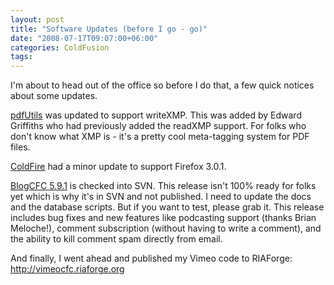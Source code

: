 ```yaml
---
layout: post
title: "Software Updates (before I go - go)"
date: "2008-07-17T09:07:00+06:00"
categories: ColdFusion 
tags: 
---
```


I'm about to head out of the office so before I do that, a few quick notices about some updates.

<a href="http://pdfutils.riaforge.org">pdfUtils</a> was updated to support writeXMP. This was added by Edward Griffiths who had previously added the readXMP support. For folks who don't know what XMP is - it's a pretty cool meta-tagging system for PDF files. 

<a href="http://coldfire.riaforge.org">ColdFire</a> had a minor update to support Firefox 3.0.1.

<a href="http://www.blogcfc.com">BlogCFC 5.9.1</a> is checked into SVN. This release isn't 100% ready for folks yet which is why it's in SVN and not published. I need to update the docs and the database scripts. But if you want to test, please grab it. This release includes bug fixes and new features like podcasting support (thanks Brian Meloche!), comment subscription (without having to write a comment), and the ability to kill comment spam directly from email.

And finally, I went ahead and published my Vimeo code to RIAForge: <a href="http://vimeocfc.riaforge.org">http://vimeocfc.riaforge.org</a>